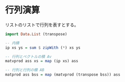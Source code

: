 # 行列演算

リストのリストで行列を表すとする。

```haskell
import Data.List (transpose)

-- 内積
ip xs ys = sum $ zipWith (*) xs ys

-- 行列とベクトルの積 Av
matvprod ass xs = map (ip xs) ass

-- 行列と行列の積 AB
matprod ass bss = map (matvprod (transpose bss)) ass
```

